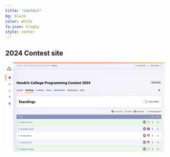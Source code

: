 ```yaml
---
title: "contest"
bg: black
color: white
fa-icon: trophy
style: center
---
```


## 2024 Contest site

<a href="https://hcpc24.kattis.com/contests/hcpc24"><img src="img/contest.png" width="600" /></a>
